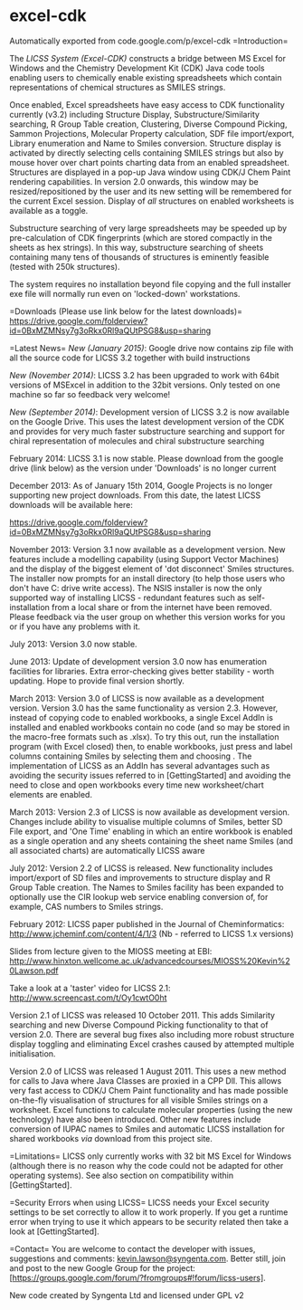 # excel-cdk
Automatically exported from code.google.com/p/excel-cdk
=Introduction=

The *LICSS System (Excel-CDK)* constructs a bridge between MS Excel for Windows and the Chemistry Development Kit (CDK) Java code tools enabling users to chemically enable existing spreadsheets which contain representations of chemical structures as SMILES strings.

Once enabled, Excel spreadsheets have easy access to CDK functionality currently (v3.2) including Structure Display, Substructure/Similarity searching, R Group Table creation, Clustering, Diverse Compound Picking, Sammon Projections, Molecular Property calculation, SDF file import/export, Library enumeration and Name to Smiles conversion.  Structure display is activated by directly selecting cells containing SMILES strings but also by mouse hover over chart points charting data from an enabled spreadsheet.  Structures are displayed in a pop-up Java window using CDK/J Chem Paint rendering capabilities.  In version 2.0 onwards, this window may be resized/repositioned by the user and its new setting will be remembered for the current Excel session. Display of *all* structures on enabled worksheets is available as a toggle.

Substructure searching of very large spreadsheets may be speeded up by pre-calculation of CDK fingerprints (which are stored compactly in the sheets as hex strings).  In this way, substructure searching of sheets containing many tens of thousands of structures is eminently feasible (tested with 250k structures).

The system requires no installation beyond file copying and the full installer exe file will normally run even on 'locked-down' workstations.

=Downloads (Please use link below for the latest downloads)=
https://drive.google.com/folderview?id=0BxMZMNsy7g3oRkx0Rl9aQUtPSG8&usp=sharing

=Latest News=
*_New (January 2015)_*:
Google drive now contains zip file with all the source code for LICSS 3.2 together with build instructions

*_New (November 2014)_*:
LICSS 3.2 has been upgraded to work with 64bit versions of MSExcel in addition to the 32bit versions. Only tested on one machine so far so feedback very welcome!

*_New (September 2014)_*: 
Development version of LICSS 3.2 is now available on the Google Drive. This uses the latest development version of the CDK and provides for very much faster substructure searching and support for chiral representation of molecules and chiral substructure searching

February 2014: LICSS 3.1 is now stable. Please download from the google drive (link below) as the version under 'Downloads' is no longer current

December 2013: As of January 15th 2014, Google Projects is no longer supporting new project downloads. From this date, the latest LICSS downloads will be available here:

https://drive.google.com/folderview?id=0BxMZMNsy7g3oRkx0Rl9aQUtPSG8&usp=sharing

November 2013: Version 3.1 now available as a development version. New features include a modelling capability (using Support Vector Machines) and the display of the biggest element of 'dot disconnect' Smiles structures. The installer now prompts for an install directory (to help those users who don't have C: drive write access). The NSIS installer is now the only supported way of installing LICSS - redundant features such as self-installation from a local share or from the internet have been removed. Please feedback via the user group on whether this version works for you or if you have any problems with it.

July 2013: Version 3.0 now stable.

June 2013: Update of development version 3.0 now has enumeration facilities for libraries. Extra error-checking gives better stability - worth updating. Hope to provide final version shortly.

March 2013: Version 3.0 of LICSS is now available as a development version. Version 3.0 has the same functionality as version 2.3. However, instead of copying code to enabled workbooks, a single Excel AddIn is installed and enabled workbooks contain no code (and so may be stored in the macro-free formats such as .xlsx). To try this out, run the installation program (with Excel closed) then, to enable workbooks, just press <Ctrl E> and label columns containing Smiles by selecting them and choosing <Ctrl Shift M>. The implementation of LICSS as an AddIn has several advantages such as avoiding the security issues referred to in [GettingStarted] and avoiding the need to close and open workbooks every time new worksheet/chart elements are enabled.

March 2013: Version 2.3 of LICSS is now available as development version. Changes include ability to visualise multiple columns of Smiles, better SD File export, and 'One Time' enabling in which an entire workbook is enabled as a single operation and any sheets containing the sheet name Smiles (and all associated charts) are automatically LICSS aware

July 2012: Version 2.2 of LICSS is released.  New functionality includes import/export of SD files and improvements to structure display and R Group Table creation.  The Names to Smiles facility has been expanded to optionally use the CIR lookup web service enabling conversion of, for example, CAS numbers to Smiles strings.

February 2012: LICSS paper published in the Journal of Cheminformatics: http://www.jcheminf.com/content/4/1/3 (Nb - referred to LICSS 1.x versions)

Slides from lecture given to the MIOSS meeting at EBI:
http://www.hinxton.wellcome.ac.uk/advancedcourses/MIOSS%20Kevin%20Lawson.pdf

Take a look at a 'taster' video for LICSS 2.1: http://www.screencast.com/t/Oy1cwtO0ht

Version 2.1 of LICSS was released 10 October 2011. This adds Similarity searching and new Diverse Compound Picking functionality to that of version 2.0.  There are several bug fixes also including more robust structure display toggling and eliminating Excel crashes caused by attempted multiple initialisation.

Version 2.0 of LICSS was released 1 August 2011.  This uses a new method for calls to Java where Java Classes are proxied in a CPP Dll.  This allows very fast access to CDK/J Chem Paint functionality and has made possible on-the-fly visualisation of structures for all visible Smiles strings on a worksheet.  Excel functions to calculate molecular properties (using the new technology) have also been introduced.  Other new features include conversion of IUPAC names to Smiles and automatic LICSS installation for shared workbooks _via_ download from this project site.

=Limitations=
LICSS only currently works with 32 bit MS Excel for Windows (although there is no reason why the code could not be adapted for other operating systems).  See also section on compatibility within [GettingStarted].

=Security Errors when using LICSS=
LICSS needs your Excel security settings to be set correctly to allow it to work properly.  If you get a runtime error when trying to use it which appears to be security related then take a look at [GettingStarted].

=Contact=
You are welcome to contact the developer with issues, suggestions and comments: kevin.lawson@syngenta.com.  Better still, join and post to the new Google Group for the project: [https://groups.google.com/forum/?fromgroups#!forum/licss-users].

New code created by Syngenta Ltd and licensed under GPL v2
